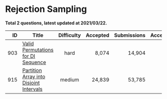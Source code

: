 # Rejection Sampling

**Total 2 questions, latest updated at 2021/03/22.**

|ID |                                                     Title                                                      |Difficulty|Accepted|Submissions|Acceptance|
|--:|----------------------------------------------------------------------------------------------------------------|:--------:|-------:|----------:|---------:|
|903|[Valid Permutations for DI Sequence](https://leetcode.com/problems/valid-permutations-for-di-sequence)          |   hard   |   8,074|     14,904|       54%|
|915|[Partition Array into Disjoint Intervals](https://leetcode.com/problems/partition-array-into-disjoint-intervals)|  medium  |  24,839|     53,785|       46%|


